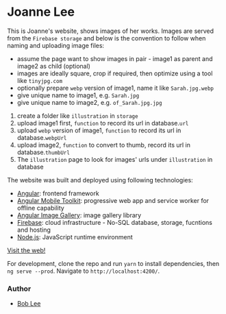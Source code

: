 # Joanne Lee

This is Joanne's website, shows images of her works. Images are served from the `Firebase storage` and below is the convention to follow when naming and uploading image files:

- assume the page want to show images in pair - image1 as parent and image2 as child (optional)
- images are ideally square, crop if required, then optimize using a tool like `tinyjpg.com`
- optionally prepare `webp` version of image1, name it like `Sarah.jpg.webp`
- give unique name to image1, e.g. `Sarah.jpg`
- give unique name to image2, e.g. `of_Sarah.jpg.jpg`

1. create a folder like `illustration` in `storage`
2. upload image1 first, `function` to record its url in database.`url`
3. upload `webp` version of image1, `function` to record its url in database.`webpUrl`
4. upload image2, `function` to convert to thumb, record its url in database.`thumbUrl`
5. The `illustration` page to look for images' urls under `illustration` in database

The website was built and deployed using following technologies: 
* [Angular](https://angular.io/): frontend framework
* [Angular Mobile Toolkit](https://github.com/angular/mobile-toolkit): progressive web app and service worker for offline capability
* [Angular Image Gallery](https://github.com/BenjaminBrandmeier/angular2-image-gallery): image gallery library
* [Firebase](https://firebase.google.com/): cloud infrastructure - No-SQL database, storage, fucntions and hosting
* [Node.js](https://nodejs.org): JavaScript runtime environment

[Visit the web!](https://joanne-lee.firebaseapp.com/home)

For development, clone the repo and run `yarn` to install dependencies, then `ng serve --prod`. Navigate to `http://localhost:4200/`.

### Author
* [Bob Lee](mailto:bob.bumsuk.lee@gmail.com)
